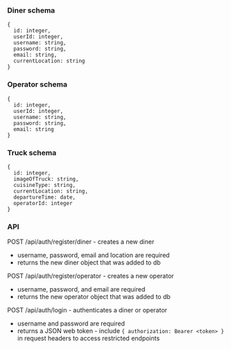 ### Diner schema

    {
      id: integer,
      userId: integer,
      username: string,
      password: string,
      email: string,
      currentLocation: string
    }

### Operator schema

    {
      id: integer,
      userId: integer,
      username: string,
      password: string,
      email: string
    }

### Truck schema

    {
      id: integer,
      imageOfTruck: string,
      cuisineType: string,
      currentLocation: string,
      departureTime: date,
      operatorId: integer
    }

### API

POST /api/auth/register/diner - creates a new diner

- username, password, email and location are required
- returns the new diner object that was added to db

POST /api/auth/register/operator - creates a new operator

- username, password, and email are required
- returns the new operator object that was added to db

POST /api/auth/login - authenticates a diner or operator

- username and password are required
- returns a JSON web token - include `{ authorization: Bearer <token> }` in request headers to access restricted endpoints
